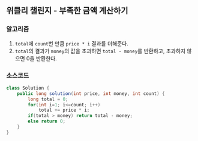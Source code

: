 ## 위클리 챌린지 - 부족한 금액 계산하기

### 알고리즘
1. `total`에 `count`번 만큼 `price * i` 결과를 더해준다.
2. `total`의 결과가 `money`의 값을 초과하면 `total - money`를 반환하고, 초과하지 않으면 0을 반환한다.

### 소스코드
```java
class Solution {
    public long solution(int price, int money, int count) {
        long total = 0;
        for(int i=1; i<=count; i++)
            total += price * i;
        if(total > money) return total - money;
        else return 0;
    }
}
```